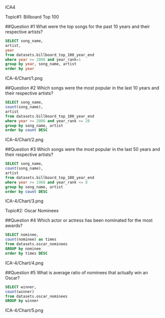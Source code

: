 ICA4

Topic#1: Billboard Top 100

##Question #1
What were the top songs for the past 10 years and their respective artists?

```sql
SELECT song_name,
artist,
year
from datasets.billboard_top_100_year_end
where year >= 2008 and year_rank=1 
group by year, song_name, artist
order by year
```

ICA-4/Chart/1.png

##Question #2
Which songs were the most popular in the last 10 years and their respective artists?

```sql
SELECT song_name,
count(song_name),
artist
from datasets.billboard_top_100_year_end
where year >= 2008 and year_rank <= 20
group by song_name, artist
order by count DESC
```

ICA-4/Chart/2.png

##Question #3
Which songs were the most popular in the last 50 years and their respective artists?

```sql
SELECT song_name,
count(song_name),
artist
from datasets.billboard_top_100_year_end
where year >= 1968 and year_rank <= 8
group by song_name, artist
order by count DESC
```

ICA-4/Chart/3.png

Topic#2: Oscar Nominees

##Question #4
Which actor or actress has been nominated for the most awards?

```sql
SELECT nominee,
count(nominee) as times
from datasets.oscar_nominees
GROUP by nominee 
order by times DESC
```

ICA-4/Chart/4.png

##Question #5
What is average ratio of nominees that actually win an Oscar?

```sql
SELECT winner,
count(winner)
from datasets.oscar_nominees
GROUP by winner
```

ICA-4/Chart/5.png
